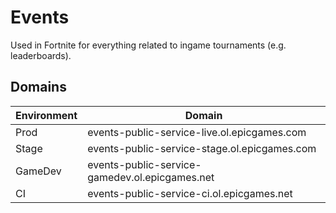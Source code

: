 # Events
Used in Fortnite for everything related to ingame tournaments (e.g. leaderboards).

## Domains
| Environment | Domain                                         |
| ----------- | ---------------------------------------------- |
| Prod        | events-public-service-live.ol.epicgames.com    |
| Stage       | events-public-service-stage.ol.epicgames.com   |
| GameDev     | events-public-service-gamedev.ol.epicgames.net |
| CI          | events-public-service-ci.ol.epicgames.net      |